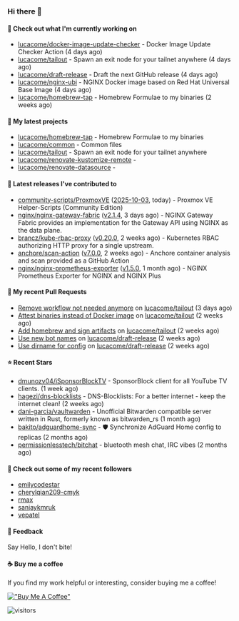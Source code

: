### Hi there 👋

#### 👷 Check out what I'm currently working on

- [lucacome/docker-image-update-checker](https://github.com/lucacome/docker-image-update-checker) - Docker Image Update Checker Action (4 days ago)
- [lucacome/tailout](https://github.com/lucacome/tailout) - Spawn an exit node for your tailnet anywhere (4 days ago)
- [lucacome/draft-release](https://github.com/lucacome/draft-release) - Draft the next GitHub release (4 days ago)
- [lucacome/nginx-ubi](https://github.com/lucacome/nginx-ubi) - NGINX Docker image based on Red Hat Universal Base Image (4 days ago)
- [lucacome/homebrew-tap](https://github.com/lucacome/homebrew-tap) - Homebrew Formulae to my binaries (2 weeks ago)

#### 🌱 My latest projects

- [lucacome/homebrew-tap](https://github.com/lucacome/homebrew-tap) - Homebrew Formulae to my binaries
- [lucacome/common](https://github.com/lucacome/common) - Common files
- [lucacome/tailout](https://github.com/lucacome/tailout) - Spawn an exit node for your tailnet anywhere
- [lucacome/renovate-kustomize-remote](https://github.com/lucacome/renovate-kustomize-remote) - 
- [lucacome/renovate-datasource](https://github.com/lucacome/renovate-datasource) - 

#### 🔭 Latest releases I've contributed to

- [community-scripts/ProxmoxVE](https://github.com/community-scripts/ProxmoxVE) ([2025-10-03](https://github.com/community-scripts/ProxmoxVE/releases/tag/2025-10-03), today) - Proxmox VE Helper-Scripts (Community Edition) 
- [nginx/nginx-gateway-fabric](https://github.com/nginx/nginx-gateway-fabric) ([v2.1.4](https://github.com/nginx/nginx-gateway-fabric/releases/tag/v2.1.4), 3 days ago) - NGINX Gateway Fabric provides an implementation for the Gateway API using NGINX as the data plane.
- [brancz/kube-rbac-proxy](https://github.com/brancz/kube-rbac-proxy) ([v0.20.0](https://github.com/brancz/kube-rbac-proxy/releases/tag/v0.20.0), 2 weeks ago) - Kubernetes RBAC authorizing HTTP proxy for a single upstream.
- [anchore/scan-action](https://github.com/anchore/scan-action) ([v7.0.0](https://github.com/anchore/scan-action/releases/tag/v7.0.0), 2 weeks ago) - Anchore container analysis and scan provided as a GitHub Action
- [nginx/nginx-prometheus-exporter](https://github.com/nginx/nginx-prometheus-exporter) ([v1.5.0](https://github.com/nginx/nginx-prometheus-exporter/releases/tag/v1.5.0), 1 month ago) - NGINX Prometheus Exporter for NGINX and NGINX Plus

#### 🔨 My recent Pull Requests

- [Remove workflow not needed anymore](https://github.com/lucacome/tailout/pull/47) on [lucacome/tailout](https://github.com/lucacome/tailout) (3 days ago)
- [Attest binaries instead of Docker image](https://github.com/lucacome/tailout/pull/37) on [lucacome/tailout](https://github.com/lucacome/tailout) (2 weeks ago)
- [Add homebrew and sign artifacts](https://github.com/lucacome/tailout/pull/34) on [lucacome/tailout](https://github.com/lucacome/tailout) (2 weeks ago)
- [Use new bot names](https://github.com/lucacome/draft-release/pull/656) on [lucacome/draft-release](https://github.com/lucacome/draft-release) (2 weeks ago)
- [Use dirname for config](https://github.com/lucacome/draft-release/pull/655) on [lucacome/draft-release](https://github.com/lucacome/draft-release) (2 weeks ago)

#### ⭐ Recent Stars

- [dmunozv04/iSponsorBlockTV](https://github.com/dmunozv04/iSponsorBlockTV) - SponsorBlock client for all YouTube TV clients. (1 week ago)
- [hagezi/dns-blocklists](https://github.com/hagezi/dns-blocklists) - DNS-Blocklists: For a better internet - keep the internet clean! (2 weeks ago)
- [dani-garcia/vaultwarden](https://github.com/dani-garcia/vaultwarden) - Unofficial Bitwarden compatible server written in Rust, formerly known as bitwarden_rs (1 month ago)
- [bakito/adguardhome-sync](https://github.com/bakito/adguardhome-sync) - 🛡️ Synchronize AdGuard Home config to replicas (2 months ago)
- [permissionlesstech/bitchat](https://github.com/permissionlesstech/bitchat) - bluetooth mesh chat, IRC vibes (2 months ago)

#### 👯 Check out some of my recent followers

- [emilycodestar](https://github.com/emilycodestar)
- [cherylqian209-cmyk](https://github.com/cherylqian209-cmyk)
- [rmax](https://github.com/rmax)
- [sanjaykmruk](https://github.com/sanjaykmruk)
- [vepatel](https://github.com/vepatel)

#### 💬 Feedback

Say Hello, I don't bite!

#### ☕ Buy me a coffee

If you find my work helpful or interesting, consider buying me a coffee!

[!["Buy Me A Coffee"](https://www.buymeacoffee.com/assets/img/custom_images/orange_img.png)](https://www.buymeacoffee.com/lucacome)

![visitors](https://visitor-badge.laobi.icu/badge?page_id=lucacome.visitor-badge)
#
